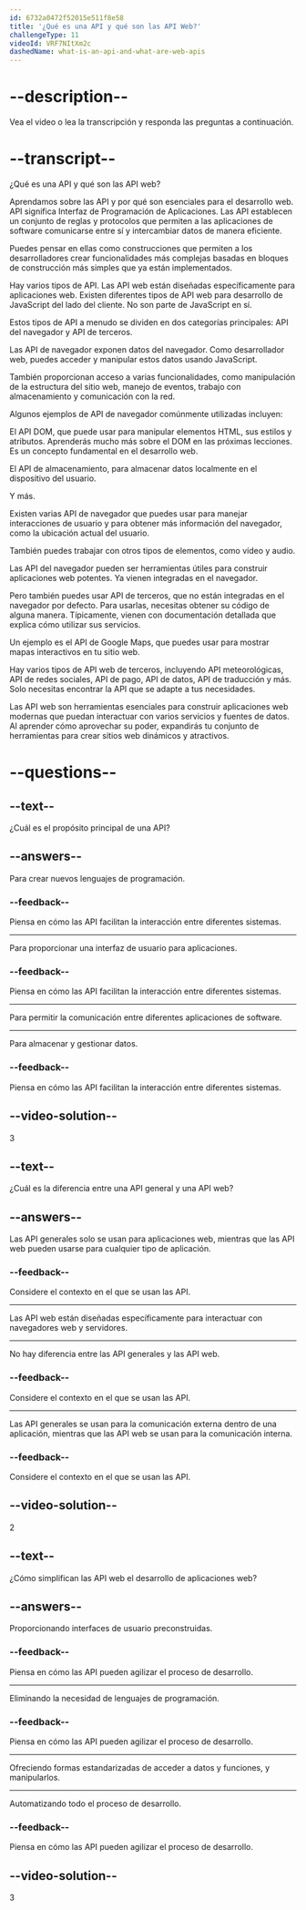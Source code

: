```yaml
---
id: 6732a0472f52015e511f8e58
title: '¿Qué es una API y qué son las API Web?'
challengeType: 11
videoId: VRF7NItXm2c
dashedName: what-is-an-api-and-what-are-web-apis
---
```


# --description--

Vea el video o lea la transcripción y responda las preguntas a continuación.

# --transcript--

¿Qué es una API y qué son las API web?

Aprendamos sobre las API y por qué son esenciales para el desarrollo web. API significa Interfaz de Programación de Aplicaciones. Las API establecen un conjunto de reglas y protocolos que permiten a las aplicaciones de software comunicarse entre sí y intercambiar datos de manera eficiente.

Puedes pensar en ellas como construcciones que permiten a los desarrolladores crear funcionalidades más complejas basadas en bloques de construcción más simples que ya están implementados.

Hay varios tipos de API. Las API web están diseñadas específicamente para aplicaciones web. Existen diferentes tipos de API web para desarrollo de JavaScript del lado del cliente. No son parte de JavaScript en sí.

Estos tipos de API a menudo se dividen en dos categorías principales: API del navegador y API de terceros.

Las API de navegador exponen datos del navegador. Como desarrollador web, puedes acceder y manipular estos datos usando JavaScript.

También proporcionan acceso a varias funcionalidades, como manipulación de la estructura del sitio web, manejo de eventos, trabajo con almacenamiento y comunicación con la red.

Algunos ejemplos de API de navegador comúnmente utilizadas incluyen:

El API DOM, que puede usar para manipular elementos HTML, sus estilos y atributos. Aprenderás mucho más sobre el DOM en las próximas lecciones. Es un concepto fundamental en el desarrollo web.

El API de almacenamiento, para almacenar datos localmente en el dispositivo del usuario.

Y más.

Existen varias API de navegador que puedes usar para manejar interacciones de usuario y para obtener más información del navegador, como la ubicación actual del usuario.

También puedes trabajar con otros tipos de elementos, como vídeo y audio.

Las API del navegador pueden ser herramientas útiles para construir aplicaciones web potentes. Ya vienen integradas en el navegador.

Pero también puedes usar API de terceros, que no están integradas en el navegador por defecto. Para usarlas, necesitas obtener su código de alguna manera. Típicamente, vienen con documentación detallada que explica cómo utilizar sus servicios.

Un ejemplo es el API de Google Maps, que puedes usar para mostrar mapas interactivos en tu sitio web.

Hay varios tipos de API web de terceros, incluyendo API meteorológicas, API de redes sociales, API de pago, API de datos, API de traducción y más. Solo necesitas encontrar la API que se adapte a tus necesidades.

Las API web son herramientas esenciales para construir aplicaciones web modernas que puedan interactuar con varios servicios y fuentes de datos. Al aprender cómo aprovechar su poder, expandirás tu conjunto de herramientas para crear sitios web dinámicos y atractivos.

# --questions--

## --text--

¿Cuál es el propósito principal de una API?

## --answers--

Para crear nuevos lenguajes de programación.

### --feedback--

Piensa en cómo las API facilitan la interacción entre diferentes sistemas.

---

Para proporcionar una interfaz de usuario para aplicaciones.

### --feedback--

Piensa en cómo las API facilitan la interacción entre diferentes sistemas.

---

Para permitir la comunicación entre diferentes aplicaciones de software.

---

Para almacenar y gestionar datos.

### --feedback--

Piensa en cómo las API facilitan la interacción entre diferentes sistemas.

## --video-solution--

3

## --text--

¿Cuál es la diferencia entre una API general y una API web?

## --answers--

Las API generales solo se usan para aplicaciones web, mientras que las API web pueden usarse para cualquier tipo de aplicación.

### --feedback--

Considere el contexto en el que se usan las API.

---

Las API web están diseñadas específicamente para interactuar con navegadores web y servidores.

---

No hay diferencia entre las API generales y las API web.

### --feedback--

Considere el contexto en el que se usan las API.

---

Las API generales se usan para la comunicación externa dentro de una aplicación, mientras que las API web se usan para la comunicación interna.

### --feedback--

Considere el contexto en el que se usan las API.

## --video-solution--

2

## --text--

¿Cómo simplifican las API web el desarrollo de aplicaciones web?

## --answers--

Proporcionando interfaces de usuario preconstruidas.

### --feedback--

Piensa en cómo las API pueden agilizar el proceso de desarrollo.

---

Eliminando la necesidad de lenguajes de programación.

### --feedback--

Piensa en cómo las API pueden agilizar el proceso de desarrollo.

---

Ofreciendo formas estandarizadas de acceder a datos y funciones, y manipularlos.

---

Automatizando todo el proceso de desarrollo.

### --feedback--

Piensa en cómo las API pueden agilizar el proceso de desarrollo.

## --video-solution--

3

